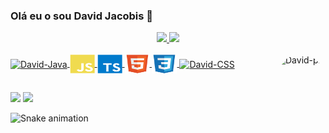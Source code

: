 ### Olá eu o sou David Jacobis 👋

<div align="center">
  <a href="https://github.com/David-Jacobis">
  <img height="180em" src="https://github-readme-stats.vercel.app/api?username=David-Jacobis&show_icons=true&theme=dark&include_all_commits=true&count_private=true"/>
  <img height="180em" src="https://github-readme-stats.vercel.app/api/top-langs/?username=David-Jacobis&layout=compact&langs_count=7&theme=dark"/>
</div>

  <div style="display: inline_block"><br>
   <img align="center" alt="David-Java" height="30" width="40" src="https://cdn.jsdelivr.net/gh/devicons/devicon/icons/java/java-original.svg">
  <img align="center" alt="David-Js" height="30" width="40" src="https://raw.githubusercontent.com/devicons/devicon/master/icons/javascript/javascript-plain.svg">
  <img align="center" alt="David-Ts" height="30" width="40" src="https://raw.githubusercontent.com/devicons/devicon/master/icons/typescript/typescript-plain.svg">
  <img align="center" alt="David-HTML" height="30" width="40" src="https://raw.githubusercontent.com/devicons/devicon/master/icons/html5/html5-original.svg">
  <img align="center" alt="David-CSS" height="30" width="40" src="https://raw.githubusercontent.com/devicons/devicon/master/icons/css3/css3-original.svg">  
  <img align="center" alt="David-CSS" height="30" width="40" src="https://cdn.jsdelivr.net/gh/devicons/devicon/icons/angularjs/angularjs-original.svg">

  <img align="right" alt="David-pic" height="150" style="border-radius:50px;" src="">
</div>
  
##

  <div> 
  <a href="https://www.instagram.com/david.jacobis/" target="_blank"><img src="https://img.shields.io/badge/-Instagram-%23E4405F?style=for-the-badge&logo=instagram&logoColor=white" target="_blank"></a>
  <a href="https://www.linkedin.com/in/david-jacobis/" target="_blank"><img src="https://img.shields.io/badge/-LinkedIn-%230077B5?style=for-the-badge&logo=linkedin&logoColor=white" target="_blank"></a> 

![Snake animation](https://github.com/rafaballerini/David-Jacobis/blob/output/github-contribution-grid-snake.svg)
